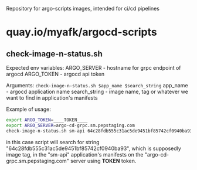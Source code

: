 Repository for argo-scripts images, intended for ci/cd pipelines

# quay.io/myafk/argocd-scripts
## check-image-n-status.sh
Expected env variables:
ARGO_SERVER - hostname for grpc endpoint of argocd
ARGO_TOKEN - argocd api token

Arguments:
`check-image-n-status.sh $app_name $search_string`
app_name - argocd application name
search_string - image name, tag or whatever we want to find in application's manifests

Example of usage:
```bash
export ARGO_TOKEN=____TOKEN____
export ARGO_SERVER=argo-cd-grpc.sm.pepstaging.com
check-image-n-status.sh sm-api 64c28fdb555c31ac5de9451bf85742cf0940ba93
```
in this case script will search for string "64c28fdb555c31ac5de9451bf85742cf0940ba93", which is supposedly image tag, in the "sm-api" application's manifests on the "argo-cd-grpc.sm.pepstaging.com" server using ____TOKEN____ token. 